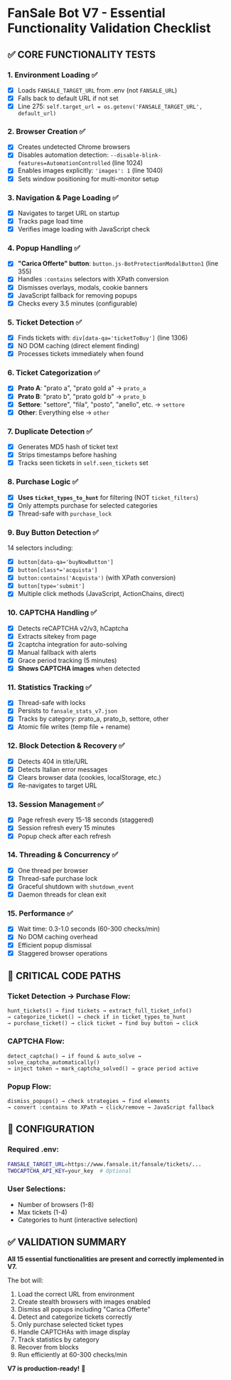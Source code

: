 # FanSale Bot V7 - Essential Functionality Validation Checklist

## ✅ CORE FUNCTIONALITY TESTS

### 1. **Environment Loading** ✅
- [x] Loads `FANSALE_TARGET_URL` from .env (not `FANSALE_URL`)
- [x] Falls back to default URL if not set
- [x] Line 275: `self.target_url = os.getenv('FANSALE_TARGET_URL', default_url)`

### 2. **Browser Creation** ✅
- [x] Creates undetected Chrome browsers
- [x] Disables automation detection: `--disable-blink-features=AutomationControlled` (line 1024)
- [x] Enables images explicitly: `'images': 1` (line 1040)
- [x] Sets window positioning for multi-monitor setup

### 3. **Navigation & Page Loading** ✅
- [x] Navigates to target URL on startup
- [x] Tracks page load time
- [x] Verifies image loading with JavaScript check

### 4. **Popup Handling** ✅
- [x] **"Carica Offerte" button**: `button.js-BotProtectionModalButton1` (line 355)
- [x] Handles `:contains` selectors with XPath conversion
- [x] Dismisses overlays, modals, cookie banners
- [x] JavaScript fallback for removing popups
- [x] Checks every 3.5 minutes (configurable)

### 5. **Ticket Detection** ✅
- [x] Finds tickets with: `div[data-qa='ticketToBuy']` (line 1306)
- [x] NO DOM caching (direct element finding)
- [x] Processes tickets immediately when found

### 6. **Ticket Categorization** ✅
- [x] **Prato A**: "prato a", "prato gold a" → `prato_a`
- [x] **Prato B**: "prato b", "prato gold b" → `prato_b`
- [x] **Settore**: "settore", "fila", "posto", "anello", etc. → `settore`
- [x] **Other**: Everything else → `other`

### 7. **Duplicate Detection** ✅
- [x] Generates MD5 hash of ticket text
- [x] Strips timestamps before hashing
- [x] Tracks seen tickets in `self.seen_tickets` set

### 8. **Purchase Logic** ✅
- [x] **Uses `ticket_types_to_hunt`** for filtering (NOT `ticket_filters`)
- [x] Only attempts purchase for selected categories
- [x] Thread-safe with `purchase_lock`

### 9. **Buy Button Detection** ✅
14 selectors including:
- [x] `button[data-qa='buyNowButton']`
- [x] `button[class*='acquista']`
- [x] `button:contains('Acquista')` (with XPath conversion)
- [x] `button[type='submit']`
- [x] Multiple click methods (JavaScript, ActionChains, direct)

### 10. **CAPTCHA Handling** ✅
- [x] Detects reCAPTCHA v2/v3, hCaptcha
- [x] Extracts sitekey from page
- [x] 2captcha integration for auto-solving
- [x] Manual fallback with alerts
- [x] Grace period tracking (5 minutes)
- [x] **Shows CAPTCHA images** when detected

### 11. **Statistics Tracking** ✅
- [x] Thread-safe with locks
- [x] Persists to `fansale_stats_v7.json`
- [x] Tracks by category: prato_a, prato_b, settore, other
- [x] Atomic file writes (temp file + rename)

### 12. **Block Detection & Recovery** ✅
- [x] Detects 404 in title/URL
- [x] Detects Italian error messages
- [x] Clears browser data (cookies, localStorage, etc.)
- [x] Re-navigates to target URL

### 13. **Session Management** ✅
- [x] Page refresh every 15-18 seconds (staggered)
- [x] Session refresh every 15 minutes
- [x] Popup check after each refresh

### 14. **Threading & Concurrency** ✅
- [x] One thread per browser
- [x] Thread-safe purchase lock
- [x] Graceful shutdown with `shutdown_event`
- [x] Daemon threads for clean exit

### 15. **Performance** ✅
- [x] Wait time: 0.3-1.0 seconds (60-300 checks/min)
- [x] No DOM caching overhead
- [x] Efficient popup dismissal
- [x] Staggered browser operations

## 🎯 CRITICAL CODE PATHS

### Ticket Detection → Purchase Flow:
```
hunt_tickets() → find tickets → extract_full_ticket_info() 
→ categorize_ticket() → check if in ticket_types_to_hunt 
→ purchase_ticket() → click ticket → find buy button → click
```

### CAPTCHA Flow:
```
detect_captcha() → if found & auto_solve → solve_captcha_automatically()
→ inject token → mark_captcha_solved() → grace period active
```

### Popup Flow:
```
dismiss_popups() → check strategies → find elements 
→ convert :contains to XPath → click/remove → JavaScript fallback
```

## 🔧 CONFIGURATION

### Required .env:
```bash
FANSALE_TARGET_URL=https://www.fansale.it/fansale/tickets/...
TWOCAPTCHA_API_KEY=your_key  # Optional
```

### User Selections:
- Number of browsers (1-8)
- Max tickets (1-4)
- Categories to hunt (interactive selection)

## ✅ VALIDATION SUMMARY

**All 15 essential functionalities are present and correctly implemented in V7.**

The bot will:
1. Load the correct URL from environment
2. Create stealth browsers with images enabled
3. Dismiss all popups including "Carica Offerte"
4. Detect and categorize tickets correctly
5. Only purchase selected ticket types
6. Handle CAPTCHAs with image display
7. Track statistics by category
8. Recover from blocks
9. Run efficiently at 60-300 checks/min

**V7 is production-ready!** 🎉